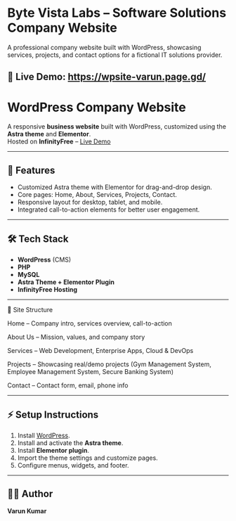 # Byte Vista Labs – Software Solutions Company Website

A professional company website built with WordPress, showcasing services, projects, and contact options for a fictional IT solutions provider.

## 🚀 Live Demo: https://wpsite-varun.page.gd/

# WordPress Company Website

A responsive **business website** built with WordPress, customized using the **Astra theme** and **Elementor**.  
Hosted on **InfinityFree** – [Live Demo](https://wpsite-varun.page.gd/)

---

## 🚀 Features
- Customized Astra theme with Elementor for drag-and-drop design.
- Core pages: Home, About, Services, Projects, Contact.
- Responsive layout for desktop, tablet, and mobile.
- Integrated call-to-action elements for better user engagement.

---

## 🛠️ Tech Stack
- **WordPress** (CMS)
- **PHP**
- **MySQL**
- **Astra Theme + Elementor Plugin**
- **InfinityFree Hosting**

---
📂 Site Structure

Home – Company intro, services overview, call-to-action

About Us – Mission, values, and company story

Services – Web Development, Enterprise Apps, Cloud & DevOps

Projects – Showcasing real/demo projects (Gym Management System, Employee Management System, Secure Banking System)

Contact – Contact form, email, phone info

---

## ⚡ Setup Instructions
1. Install [WordPress](https://wordpress.org/download/).
2. Install and activate the **Astra theme**.
3. Install **Elementor plugin**.
4. Import the theme settings and customize pages.
5. Configure menus, widgets, and footer.

---

## 👨‍💻 Author
**Varun Kumar**  
